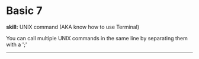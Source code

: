 # Basic 7

**skill:** UNIX command (AKA know how to use Terminal)

You can call multiple UNIX commands in the same line by separating them with a ';'

---

